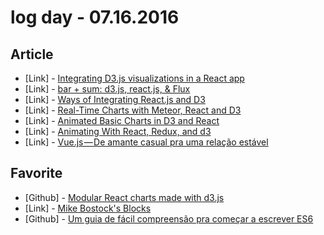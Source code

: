 # log day - 07.16.2016

## Article 

- \[Link\] - [Integrating D3.js visualizations in a React app](http://nicolashery.com/integrating-d3js-visualizations-in-a-react-app/)
- \[Link\] - [bar + sum: d3.js, react.js, & Flux](http://bl.ocks.org/milroc/d22bbf92231876505e5d)
- \[Link\] - [Ways of Integrating React.js and D3](http://ahmadchatha.com/writings/article1.html)
- \[Link\] - [Real-Time Charts with Meteor, React and D3](http://rafaelquintanilha.com/real-time-charts-with-meteor-react-and-d3/)
- \[Link\] - [Animated Basic Charts in D3 and React](https://medium.com/reactspeed/animated-basic-charts-in-d3-and-react-e131635229c#.bjkhq4eob)
- \[Link\] - [Animating With React, Redux, and d3](https://dzone.com/articles/animating-with-react-redux-and-d3)
- \[Link\] - [Vue.js — De amante casual pra uma relação estável](https://medium.com/@wesleysaraujo/vue-js-de-amante-casual-pra-uma-rela%C3%A7%C3%A3o-est%C3%A1vel-ddb1d796da07#.p2nxqyqi7)


## Favorite

- \[Github\] - [Modular React charts made with d3.js](https://github.com/esbullington/react-d3)
- \[Link\] - [Mike Bostock's Blocks](https://bl.ocks.org/mbostock)
- \[Github\] - [Um guia de fácil compreensão pra começar a escrever ES6](https://github.com/alexmoreno/ES6-para-humanos#10-forof-vs-forin)
